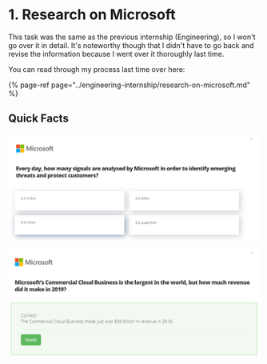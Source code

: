 # 1. Research on Microsoft

This task was the same as the previous internship \(Engineering\), so I won't go over it in detail. It's noteworthy though that I didn't have to go back and revise the information because I went over it thoroughly last time.

You can read through my process last time over here:

{% page-ref page="../engineering-internship/research-on-microsoft.md" %}

## Quick Facts

![Multiple-choice question format in module 1](../../.gitbook/assets/image%20%28110%29.png)

![Microsoft Cloud made $38 billion in 2019!](../../.gitbook/assets/image%20%28108%29.png)

